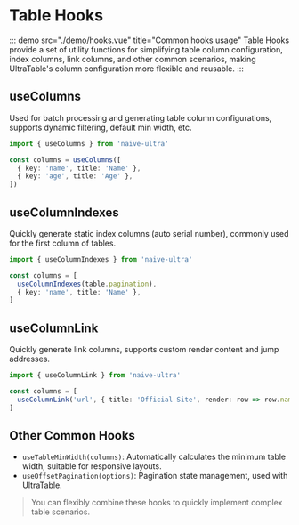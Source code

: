 # Table Hooks

::: demo src="./demo/hooks.vue" title="Common hooks usage"
Table Hooks provide a set of utility functions for simplifying table column configuration, index columns, link columns, and other common scenarios, making UltraTable's column configuration more flexible and reusable.
:::

## useColumns

Used for batch processing and generating table column configurations, supports dynamic filtering, default min width, etc.

```ts
import { useColumns } from 'naive-ultra'

const columns = useColumns([
  { key: 'name', title: 'Name' },
  { key: 'age', title: 'Age' },
])
```

## useColumnIndexes

Quickly generate static index columns (auto serial number), commonly used for the first column of tables.

```ts
import { useColumnIndexes } from 'naive-ultra'

const columns = [
  useColumnIndexes(table.pagination),
  { key: 'name', title: 'Name' },
]
```

## useColumnLink

Quickly generate link columns, supports custom render content and jump addresses.

```ts
import { useColumnLink } from 'naive-ultra'

const columns = [
  useColumnLink('url', { title: 'Official Site', render: row => row.name }),
]
```

## Other Common Hooks

- `useTableMinWidth(columns)`: Automatically calculates the minimum table width, suitable for responsive layouts.
- `useOffsetPagination(options)`: Pagination state management, used with UltraTable.

> You can flexibly combine these hooks to quickly implement complex table scenarios.
